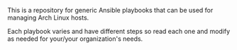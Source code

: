 This is a repository for generic Ansible playbooks that can be used for managing Arch Linux hosts. 

Each playbook varies and have different steps so read each one and modify as needed for your/your organization's needs.
